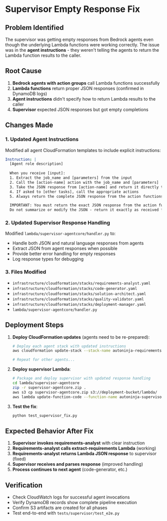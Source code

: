 # Supervisor Empty Response Fix

## Problem Identified

The supervisor was getting empty responses from Bedrock agents even though the underlying Lambda functions were working correctly. The issue was in the **agent instructions** - they weren't telling the agents to return the Lambda function results to the caller.

## Root Cause

1. **Bedrock agents with action groups** call Lambda functions successfully
2. **Lambda functions** return proper JSON responses (confirmed in DynamoDB logs)
3. **Agent instructions** didn't specify how to return Lambda results to the caller
4. **Supervisor** expected JSON responses but got empty completions

## Changes Made

### 1. Updated Agent Instructions

Modified all agent CloudFormation templates to include explicit instructions:

```yaml
Instruction: |
  [Agent role description]
  
  When you receive [input]:
  1. Extract the job_name and [parameters] from the input
  2. Call the [action-name] action with the job_name and [parameters]
  3. Take the JSON response from [action-name] and return it directly to the caller
  4. If asked to [other tasks], call the appropriate actions
  5. Always return the complete JSON response from the action functions

  IMPORTANT: You must return the exact JSON response from the action functions to the caller.
  Do not summarize or modify the JSON - return it exactly as received from the functions.
```

### 2. Updated Supervisor Response Handling

Modified `lambda/supervisor-agentcore/handler.py` to:
- Handle both JSON and natural language responses from agents
- Extract JSON from agent responses when possible
- Provide better error handling for empty responses
- Log response types for debugging

### 3. Files Modified

- `infrastructure/cloudformation/stacks/requirements-analyst.yaml`
- `infrastructure/cloudformation/stacks/code-generator.yaml`
- `infrastructure/cloudformation/stacks/solution-architect.yaml`
- `infrastructure/cloudformation/stacks/quality-validator.yaml`
- `infrastructure/cloudformation/stacks/deployment-manager.yaml`
- `lambda/supervisor-agentcore/handler.py`

## Deployment Steps

1. **Deploy CloudFormation updates** (agents need to be re-prepared):
   ```bash
   # Deploy each agent stack with updated instructions
   aws cloudformation update-stack --stack-name autoninja-requirements-analyst-production --template-body file://infrastructure/cloudformation/stacks/requirements-analyst.yaml --parameters file://parameters.json --capabilities CAPABILITY_IAM
   
   # Repeat for other agents...
   ```

2. **Deploy supervisor Lambda**:
   ```bash
   # Package and deploy supervisor with updated response handling
   cd lambda/supervisor-agentcore
   zip -r supervisor-agentcore.zip .
   aws s3 cp supervisor-agentcore.zip s3://deployment-bucket/lambda/
   aws lambda update-function-code --function-name autoninja-supervisor-production --s3-bucket deployment-bucket --s3-key lambda/supervisor-agentcore.zip
   ```

3. **Test the fix**:
   ```bash
   python test_supervisor_fix.py
   ```

## Expected Behavior After Fix

1. **Supervisor invokes requirements-analyst** with clear instruction
2. **Requirements-analyst calls extract-requirements Lambda** (working)
3. **Requirements-analyst returns Lambda JSON response** to supervisor (fixed)
4. **Supervisor receives and parses response** (improved handling)
5. **Process continues to next agent** (code-generator, etc.)

## Verification

- Check CloudWatch logs for successful agent invocations
- Verify DynamoDB records show complete pipeline execution
- Confirm S3 artifacts are created for all phases
- Test end-to-end with `tests/supervisor/test_e2e.py`